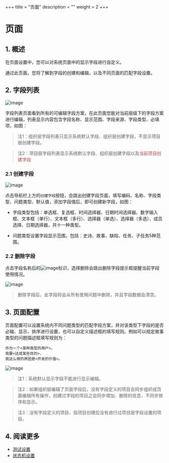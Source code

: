 +++
title = "页面"
description = ""
weight = 2
+++

# 页面

## 1. 概述

在页面设置中，您可以对系统页面中的显示字段进行自定义。

通过此页面，您将了解到字段的创建和编辑，以及不同页面的匹配字段设置。

## 2. 字段列表

![image](/docs/user-guide/settings/image/pages-01.png) 

字段列表页面看到所有的可编辑字段方案，在此页面您能对当前层级下的字段方案进行编辑，列表显示内容包含字段名称、显示范围、字段来源、字段类型、必填项，如图：

<blockquote class="note">注1：组织层字段列表只显示系统默认字段、组织层创建字段，不显示项目层创建字段。</blockquote>
<blockquote class="note">注2：项目层字段列表显示系统默认字段、组织层创建字段以及<span style="color:#ab4642">当前项目创建字段</span></blockquote>

### 2.1 创建字段

![image](/docs/user-guide/settings/image/pages-02.png)

点击导航栏上方的`创建字段`按钮，会跳出创建字段页面，填写编码、名称、字段类型、问题类型、默认值，添加字段值后，即可创建新字段，如图：

* 字段类型包括：单选框、复选框、时间选择器、日期时间选择器、数字输入框、文本框（单行）、文本框（多行）、选择器（单选）、选择器（多选）、成员选择、日期选择器，共十一种类型。

* 问题类型设置字段显示范围，包括：史诗、故事、缺陷、任务、子任务5种范围。

### 2.2 删除字段

点击字段名称后的![image](https://minio.choerodon.com.cn/knowledgebase-service/file_b53c0c1755864d7f9e3f7bb1f88b37fc_blob.png)标识，选择删除会跳出删除字段提示框提醒当前字段使用情况。

![image](/docs/user-guide/settings/image/page-03.png)

> 删除字段后，此字段将会从所有使用问题中删除，并且字段数据会清空。

## 3. 页面配置

页面配置可以设置系统内不同问题类型的匹配字段方案，并对该类型下字段的是否必输、显示、排序进行设置，也可以自定义描述框的填写规则。例如可以规定故事类型的问题描述框填写规则为：

    作为一个<某种类型的用户>，
    我要<达成某些目的>，
    我这么做的原因是<开发的价值>。


![image](/docs/user-guide/settings/image/pages-03.png)

<blockquote class="note">注1：系统默认显示字段不能进行显示编辑。</blockquote>

<blockquote class="note">注2：如果组织层编辑了页面字段后，没有字段定义的项目会同步组织成页面编辑所有操作，创建过字段的项目之会同步增加、删除的信息，不同步排序和显示。</blockquote>

<blockquote class="note">注3：没有字段定义的项目，指项目创建后没有进行过项目层字段设置的项目。</blockquote>

## 4. 阅读更多

- [测试设置](../test)
- [状态机设置](../state)